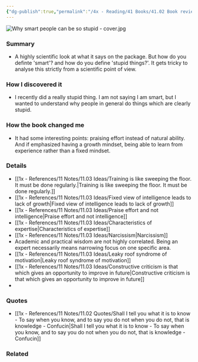 ```yaml
---
{"dg-publish":true,"permalink":"/4x - Reading/41 Books/41.02 Book reviews/Why smart people can be so stupid - Robert Steinberg/","title":"Why smart people can be so stupid - Robert Steinberg","noteIcon":"","created":"2023-11-29T22:20:06.000+03:00","updated":"2024-02-14T20:17:39.790+03:00"}
---
```



![Why smart people can be so stupid - cover.jpg](/img/user/4x%20-%20Reading/41%20Books/41.02%20Book%20reviews/Why%20smart%20people%20can%20be%20so%20stupid%20-%20cover.jpg)
### Summary
- A highly scientific look at what it says on the package. But how do you definte 'smart'? and how do you define 'stupid things?'. It gets tricky to analyse this strictly from a scientific point of view.

### How I discovered it
- I recently did a really stupid thing. I am not saying I am smart, but I wanted to understand why people in general do things which are clearly stupid.

### How the book changed me
- It had some interesting points: praising effort instead of natural ability. And if emphasized having a growth mindset, being able to learn from experience rather than a fixed mindset.

### Details
- [[1x - References/11 Notes/11.03 Ideas/Training is like sweeping the floor. It must be done regularly.\|Training is like sweeping the floor. It must be done regularly.]]
- [[1x - References/11 Notes/11.03 Ideas/Fixed view of intelligence leads to lack of growth\|Fixed view of intelligence leads to lack of growth]]
- [[1x - References/11 Notes/11.03 Ideas/Praise effort and not intelligence\|Praise effort and not intelligence]]
- [[1x - References/11 Notes/11.03 Ideas/Characteristics of expertise\|Characteristics of expertise]]
- [[1x - References/11 Notes/11.03 Ideas/Narcissism\|Narcissism]]
- Academic and practical wisdom are not highly correlated. Being an expert necessarily means narrowing focus on one specific area.
- [[1x - References/11 Notes/11.03 Ideas/Leaky roof syndrome of motivation\|Leaky roof syndrome of motivation]]
- [[1x - References/11 Notes/11.03 Ideas/Constructive criticism is that which gives an opportunity to improve in future\|Constructive criticism is that which gives an opportunity to improve in future]]
- 
### Quotes
- [[1x - References/11 Notes/11.02 Quotes/Shall I tell you what it is to know - To say when you know, and to say you do not when you do not, that is knowledge - Confucin\|Shall I tell you what it is to know - To say when you know, and to say you do not when you do not, that is knowledge - Confucin]]

### Related

